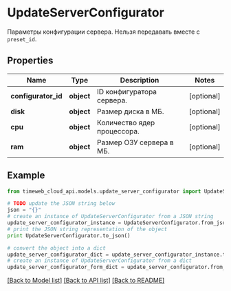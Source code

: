 # UpdateServerConfigurator

Параметры конфигурации сервера. Нельзя передавать вместе с `preset_id`.

## Properties
Name | Type | Description | Notes
------------ | ------------- | ------------- | -------------
**configurator_id** | **object** | ID конфигуратора сервера. | [optional] 
**disk** | **object** | Размер диска в МБ. | [optional] 
**cpu** | **object** | Количество ядер процессора. | [optional] 
**ram** | **object** | Размер ОЗУ сервера в МБ. | [optional] 

## Example

```python
from timeweb_cloud_api.models.update_server_configurator import UpdateServerConfigurator

# TODO update the JSON string below
json = "{}"
# create an instance of UpdateServerConfigurator from a JSON string
update_server_configurator_instance = UpdateServerConfigurator.from_json(json)
# print the JSON string representation of the object
print UpdateServerConfigurator.to_json()

# convert the object into a dict
update_server_configurator_dict = update_server_configurator_instance.to_dict()
# create an instance of UpdateServerConfigurator from a dict
update_server_configurator_form_dict = update_server_configurator.from_dict(update_server_configurator_dict)
```
[[Back to Model list]](../README.md#documentation-for-models) [[Back to API list]](../README.md#documentation-for-api-endpoints) [[Back to README]](../README.md)



